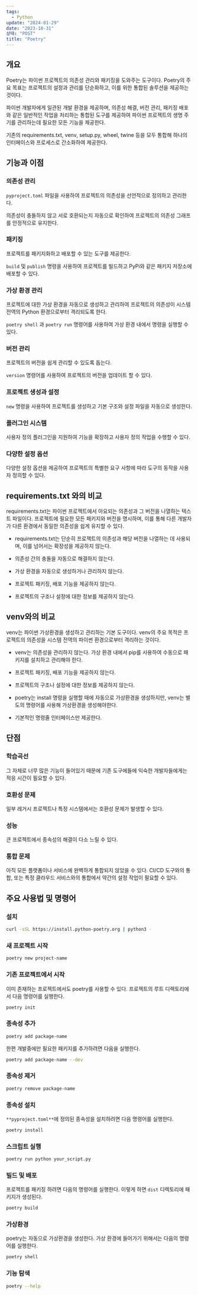 ```yaml
---
tags:
  - Python
update: "2024-01-29"
date: "2023-10-31"
상태: "POST"
title: "Poetry"
---
```

## 개요

Poetry는 파이썬 프로젝트의 의존성 관리와 패키징을 도와주는 도구이다. Poetry의 주요 목표는 프로젝트의 설정과 관리를 단순화하고, 이를 위한 통합된 솔루션을 제공하는 것이다. 

파이썬 개발자에게 일관된 개발 환경을 제공하며, 의존성 해결, 버전 관리, 패키징 배포와 같은 일반적인 작업을 처리하는 통합된 도구를 제공하여 파이썬 프로젝트의 생명 주기를 관리하는데 필요한 모든 기능을 제공한다. 

기존의 requirements.txt, venv, setup.py, wheel, twine 등을 모두 통합해 하나의 인터페이스와 프로세스로 간소화하여 제공한다. 

## 기능과 이점

### 의존성 관리

`pyproject.toml` 파일을 사용하여 프로젝트의 의존성을 선언적으로 정의하고 관리한다. 

의존성이 충돌하지 않고 서로 호환되는지 자동으로 확인하여 프로젝트의 의존성 그래프를 안정적으로 유지한다. 

### 패키징

프로젝트를 패키지화하고 배포할 수 있는 도구를 제공한다. 

`build` 및 `publish` 명령을 사용하여 프로젝트를 빌드하고 PyPi와 같은 패키지 저장소에 배포할 수 있다. 

### 가상 환경 관리

프로젝트에 대한 가상 환경을 자동으로 생성하고 관리하여 프로젝트의 의존성이 시스템 전역의 Python 환경으로부터 격리되도록 한다. 

`poetry shell` 과 `poetry run` 명령어를 사용하여 가상 환경 내에서 명령을 실행할 수 있다. 

### 버전 관리

프로젝트의 버전을 쉽게 관리할 수 있도록 돕는다. 

`version` 명령어를 사용하여 프로젝트의 버전을 업데이트 할 수 있다. 

### 프로젝트 생성과 설정

`new` 명령을 사용하여 프로젝트를 생성하고 기본 구조와 설정 파일을 자동으로 생성한다. 

### 플러그인 시스템

사용자 정의 플러그인을 지원하여 기능을 확장하고 사용자 정의 작업을 수행할 수 있다. 

### 다양한 설정 옵션

다양한 설정 옵션을 제공하여 프로젝트의 특별한 요구 사항에 따라 도구의 동작을 사용자 정의할 수 있다.  

## requirements.txt 와의 비교

requirements.txt는 파이썬 프로젝트에서 아요되는 의존성과 그 버전을 나열하는 텍스트 파일이다. 프로젝트에 필요한 모든 패키지와 버전을 명시하며, 이를 통해 다른 개발자가 다른 환경에서 동일한 의존성을 쉽게 유지할 수 있다. 

- requirements.txt는 단순히 프로젝트의 의존성과 해당 버전을 나열하는 데 사용되며, 이를 넘어서는 확장성을 제공하지 않는다.

- 의존성 간의 충돌을 자동으로 해결하지 않는다. 

- 가상 환경을 자동으로 생성하거나 관리하지 않는다. 

- 프로젝트 패키징, 배포 기능을 제공하지 않는다. 

- 프로젝트의 구조나 설정에 대한 정보를 제공하지 않는다. 

## venv와의 비교

venv는 파이썬 가상환경을 생성하고 관리하는 기본 도구이다. venv의 주요 목적은 프로젝트의 의존성을 시스템 전역의 파이썬 환경으로부터 격리하는 것이다. 

- venv는 의존성을 관리하지 않는다. 가상 환경 내에서 pip를 사용하여 수동으로 패키지를 설치하고 관리해야 한다. 

- 프로젝트 패키징, 배포 기능을 제공하지 않는다. 

- 프로젝트의 구조나 설정에 대한 정보를 제공하지 않는다. 

- poetry는 install 명령을 실행할 때에 자동으로 가상환경을 생성하지만, venv는 별도의 명령어를 사용해 가상환경을 생성해야한다. 

- 기본적인 명령줄 인터페이스만 제공한다. 

## 단점

### 학습곡선

그 자체로 너무 많은 기능이 들어있기 때문에 기존 도구에들에 익숙한 개발자들에게는 적응 시간이 필요할 수 있다. 

### 호환성 문제

일부 레거시 프로젝트나 특정 시스템에서는 호환성 문제가 발생할 수 있다. 

### 성능

큰 프로젝트에서 종속성의 해결이 다소 느릴 수 있다. 

### 통합 문제

아직 모든 플랫폼이나 서비스에 완벽하게 통합되지 않았을 수 있다. CI/CD 도구와의 통합, 또는 특정 클라우드 서비스와의 통합에서 약간의 설정 작업이 필요할 수 있다. 

## 주요 사용법 및 명령어

### 설치

```bash
curl -sSL https://install.python-poetry.org | python3 -
```

### 새 프로젝트 시작

```bash
poetry new project-name
```

### 기존 프로젝트에서 시작

이미 존재하는 프로젝트에서도 poetry를 사용할 수 있다. 프로젝트의 루트 디렉토리에서 다음 명령어를 실행한다. 

```bash
poetry init
```

### 종속성 추가

```bash
poetry add package-name
```

한편 개발중에만 필요한 패키지를 추가하려면 다음을 실행한다. 

```bash
poetry add package-name --dev
```

### 종속성 제거

```bash
poetry remove package-name
```

### 종속성 설치

`**pyproject.toml**`에 정의된 종속성을 설치하려면 다음 명령어를 실행한다. 

```bash
poetry install
```

### 스크립트 실행

```bash
poetry run python your_script.py
```

### 빌드 및 배포

프로젝트를 패키징 하려면 다음의 명령어를 실행한다. 이렇게 하면 `dist`  디렉토리에 패키지가 생성된다. 

```bash
poetry build
```

### 가상환경

poetry는 자동으로 가상환경을 생성한다. 가상 환경에 들어가기 위해서는 다음의 명령어를 실행한다. 

```bash
poetry shell
```

### 기능 탐색

```bash
poetry --help
```



